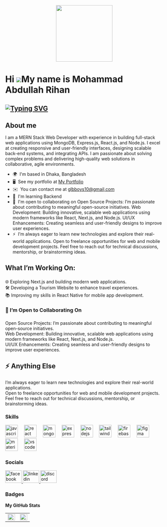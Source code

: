 <div align="center">
  <img height="180" src="https://i.ibb.co.com/qybK3ZB/1732293405557.jpg"  />
</div>

###

Hi ![](https://user-images.githubusercontent.com/18350557/176309783-0785949b-9127-417c-8b55-ab5a4333674e.gif)My name is Mohammad Abdullah Rihan
===============================================================================================================================================

[![Typing SVG](https://readme-typing-svg.demolab.com?font=Fira+Code&weight=500&size=22&duration=6000&pause=1000&color=FFFFFF&random=true&width=435&lines=MERN+Stack+Developer)](https://git.io/typing-svg)
--------------

###

<h2 align="left">About me</h2>


I am a MERN Stack Web Developer with experience in building full-stack web applications using MongoDB, Express.js, React.js, and Node.js. I excel at creating responsive and user-friendly interfaces, designing scalable back-end systems, and integrating APIs. I am passionate about solving complex problems and delivering high-quality web solutions in collaborative, agile environments.

* 🌍  I'm based in Dhaka, Bangladesh
* 🖥️  See my portfolio at [My Portfolio](http://abdullahrihanportfolio.netlify.app/)
* ✉️  You can contact me at [glbboys10@gmail,com](mailto:glbboys10@gmail,com)
* 🧠  I'm learning Backend
* 🤝  I'm open to collaborating on Open Source Projects: I’m passionate about contributing to meaningful open-source initiatives. Web Development: Building innovative, scalable web applications using modern frameworks like React, Next.js, and Node.js. UI/UX Enhancements: Creating seamless and user-friendly designs to improve user experiences.
* ⚡  I’m always eager to learn new technologies and explore their real-world applications. Open to freelance opportunities for web and mobile development projects. Feel free to reach out for technical discussions, mentorship, or brainstorming ideas.

###

<h2 align="left">What I’m Working On:</h2>

###

<p align="left">🌐 Exploring Next.js and building modern web applications.<br>🛠 Developing a Tourism Website to enhance travel experiences.<br>📚 Improving my skills in React Native for mobile app development.</p>

###

<h3 align="left">🤝 I’m Open to Collaborating On</h3>

###

<p align="left">Open Source Projects: I’m passionate about contributing to meaningful open-source initiatives.<br>Web Development: Building innovative, scalable web applications using modern frameworks like React, Next.js, and Node.js.<br>UI/UX Enhancements: Creating seamless and user-friendly designs to improve user experiences.</p>

###

<h2 align="left">⚡ Anything Else</h2>

###

<p align="left">I’m always eager to learn new technologies and explore their real-world applications.<br>Open to freelance opportunities for web and mobile development projects.<br>Feel free to reach out for technical discussions, mentorship, or brainstorming ideas.</p>

###

### Skills


<div align="left">
  <img src="https://skillicons.dev/icons?i=js" height="40" alt="javascript logo"  />
  <img width="12" />
  <img src="https://cdn.jsdelivr.net/gh/devicons/devicon/icons/react/react-original.svg" height="40" alt="react logo"  />
  <img width="12" />
  <img src="https://skillicons.dev/icons?i=mongodb" height="40" alt="mongodb logo"  />
  <img width="12" />
  <img src="https://skillicons.dev/icons?i=express" height="40" alt="express logo"  />
  <img width="12" />
  <img src="https://cdn.jsdelivr.net/gh/devicons/devicon/icons/nodejs/nodejs-original.svg" height="40" alt="nodejs logo"  />
  <img width="12" />
  <img src="https://cdn.simpleicons.org/tailwindcss/06B6D4" height="40" alt="tailwindcss logo"  />
  <img width="12" />
  <img src="https://skillicons.dev/icons?i=firebase" height="40" alt="firebase logo"  />
  <img width="12" />
  <img src="https://cdn.jsdelivr.net/gh/devicons/devicon/icons/figma/figma-original.svg" height="40" alt="figma logo"  />
  <img width="12" />
  <img src="https://cdn.jsdelivr.net/gh/devicons/devicon/icons/materialui/materialui-original.svg" height="40" alt="materialui logo"  />
  <img width="12" />
  <img src="https://skillicons.dev/icons?i=vscode" height="40" alt="vscode logo"  />
</div>


### Socials

<div align="left">
  <a href="https://www.facebook.com/Alabdullahrihan" target="_blank">
    <img src="https://raw.githubusercontent.com/maurodesouza/profile-readme-generator/master/src/assets/icons/social/facebook/default.svg" width="52" height="40" alt="facebook logo" />
  </a>
  <a href="https://www.linkedin.com/in/alabdullahrihan" target="_blank">
    <img src="https://raw.githubusercontent.com/maurodesouza/profile-readme-generator/master/src/assets/icons/social/linkedin/default.svg" width="52" height="40" alt="linkedin logo" />
  </a>
  <a href="https://discordapp.com/users/alabdullahrihan" target="_blank">
    <img src="https://raw.githubusercontent.com/maurodesouza/profile-readme-generator/master/src/assets/icons/social/discord/default.svg" width="52" height="40" alt="discord logo" />
  </a>
</div>


### Badges

<b>My GitHub Stats</b>

<table><tr><td valign="top" width="50%">

<img src="https://github-readme-stats.vercel.app/api?username=mohammadabdullahrihan&show_icons=true&count_private=true&hide_border=true" align="left" style="width: 100%" />

</td><td valign="top" width="50%">

<img src="https://github-readme-stats.vercel.app/api/top-langs/?username=mohammadabdullahrihan&hide_border=true&layout=compact" align="left" style="width: 100%" />

</td></tr></table>  
